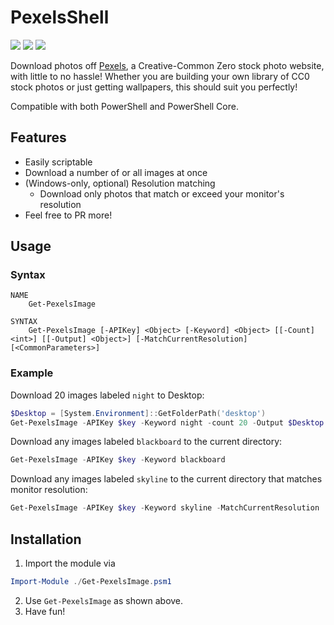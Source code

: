 # PexelsShell

![](https://img.shields.io/github/license/still34/pexelsshell.svg)
![](https://img.shields.io/github/issues/still34/pexelsshell.svg)
![](https://img.shields.io/github/issues-pr/still34/pexelsshell.svg)

Download photos off [Pexels](https://www.pexels.com/about/), a Creative-Common Zero stock photo website, with little to no hassle! Whether you are building your own library of CC0 stock photos or just getting wallpapers, this should suit you perfectly!

Compatible with both PowerShell and PowerShell Core.

## Features

- Easily scriptable
- Download a number of or all images at once
- (Windows-only, optional) Resolution matching
  - Download only photos that match or exceed your monitor's resolution
- Feel free to PR more!

## Usage

### Syntax

```
NAME
    Get-PexelsImage

SYNTAX
    Get-PexelsImage [-APIKey] <Object> [-Keyword] <Object> [[-Count] <int>] [[-Output] <Object>] [-MatchCurrentResolution] [<CommonParameters>]
```

### Example

Download 20 images labeled `night` to Desktop:
```powershell
$Desktop = [System.Environment]::GetFolderPath('desktop')
Get-PexelsImage -APIKey $key -Keyword night -count 20 -Output $Desktop
```

Download any images labeled `blackboard` to the current directory:
```powershell
Get-PexelsImage -APIKey $key -Keyword blackboard
```

Download any images labeled `skyline` to the current directory that matches monitor resolution:
```powershell
Get-PexelsImage -APIKey $key -Keyword skyline -MatchCurrentResolution
```

## Installation

1. Import the module via

```powershell
Import-Module ./Get-PexelsImage.psm1
```

2. Use `Get-PexelsImage` as shown above.
3. Have fun!